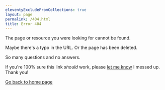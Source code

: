 ```yaml
---
eleventyExcludeFromCollections: true
layout: page
permalink: /404.html
title: Error 404
---
```


The page or resource you were looking for cannot be found.

Maybe there's a typo in the URL. Or the page has been deleted.

So many questions and no answers.

If you're 100% sure this link _should_ work, please [let me know](https://lukaszwojcik.net/contact/) I messed up. Thank you!

[Go back to home page](/)
